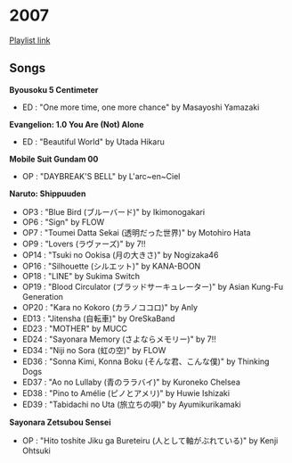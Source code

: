 # 2007

[Playlist link](https://open.spotify.com/user/fz230568w0ccmom2dg3zvxq1h/playlist/40NmtYQuqz21GlFOCBGnhR?si=ESAvRfjGTwuYCL-TreR1Cg)

## Songs

**Byousoku 5 Centimeter**
* ED : "One more time, one more chance" by Masayoshi Yamazaki

**Evangelion: 1.0 You Are (Not) Alone**
* ED : "Beautiful World" by Utada Hikaru

**Mobile Suit Gundam 00**
* OP : "DAYBREAK'S BELL" by L'arc~en~Ciel

**Naruto: Shippuuden**
* OP3 : "Blue Bird (ブルーバード)" by Ikimonogakari
* OP6 : "Sign" by FLOW
* OP7 : "Toumei Datta Sekai (透明だった世界)" by Motohiro Hata
* OP9 : "Lovers (ラヴァーズ)" by 7!!
* OP14 : "Tsuki no Ookisa (月の大きさ)" by Nogizaka46
* OP16 : "Silhouette (シルエット)" by KANA-BOON
* OP18 : "LINE" by Sukima Switch
* OP19 : "Blood Circulator (ブラッドサーキュレーター)" by Asian Kung-Fu Generation
* OP20 : "Kara no Kokoro (カラノココロ)" by Anly
* ED13 : "Jitensha (自転車)" by OreSkaBand
* ED23 : "MOTHER" by MUCC
* ED24 : "Sayonara Memory (さよならメモリー)" by 7!!
* ED34 : "Niji no Sora (虹の空)" by FLOW
* ED36 : "Sonna Kimi, Konna Boku (そんな君、こんな僕)" by Thinking Dogs
* ED37 : "Ao no Lullaby (青のララバイ)" by Kuroneko Chelsea
* ED38 : "Pino to Amélie (ピノとアメリ)" by Huwie Ishizaki
* ED39 : "Tabidachi no Uta (旅立ちの唄)" by Ayumikurikamaki

**Sayonara Zetsubou Sensei**
* OP : "Hito toshite Jiku ga Bureteiru (人として軸がぶれている)" by Kenji Ohtsuki